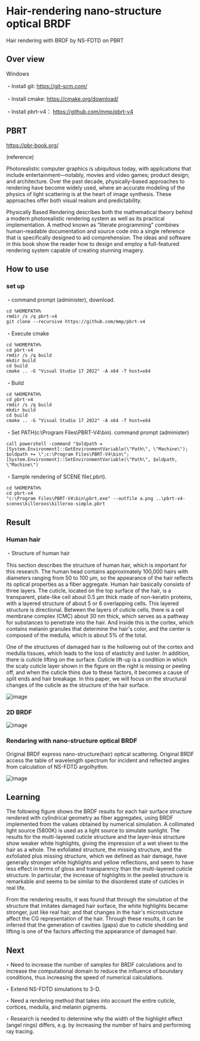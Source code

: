 # Hair-rendering nano-structure optical BRDF
Hair rendering with BRDF by NS-FDTD on PBRT

## Over view
Windows

・Install git: https://git-scm.com/

・Install cmake: https://cmake.org/download/

・Install pbrt-v4： https://github.com/mmp/pbrt-v4

## PBRT 
https://pbr-book.org/

(reference)

Photorealistic computer graphics is ubiquitous today, with applications that include entertainment—notably, movies and video games; product design; and architecture. Over the past decade, physically-based approaches to rendering have become widely used, where an accurate modeling of the physics of light scattering is at the heart of image synthesis. These approaches offer both visual realism and predictability.


Physically Based Rendering describes both the mathematical theory behind a modern photorealistic rendering system as well as its practical implementation. A method known as “literate programming” combines human-readable documentation and source code into a single reference that is specifically designed to aid comprehension. The ideas and software in this book show the reader how to design and employ a full-featured rendering system capable of creating stunning imagery.

## How to use
### set up
・command prompt (administer), download.

```
cd %HOMEPATH%
rmdir /s /q pbrt-v4
git clone --recursive https://github.com/mmp/pbrt-v4
```

・Execute cmake

```
cd %HOMEPATH%
cd pbrt-v4
rmdir /s /q build
mkdir build
cd build
cmake .. -G "Visual Studio 17 2022" -A x64 -T host=x64
```

・Build

```
cd %HOMEPATH%
cd pbrt-v4
rmdir /s /q build
mkdir build
cd build
cmake .. -G "Visual Studio 17 2022" -A x64 -T host=x64
```

・Set PATH(c:\Program Files\PBRT-V4\bin). command prompt (administer)

```
call powershell -command "$oldpath = [System.Environment]::GetEnvironmentVariable(\"Path\", \"Machine\"); $oldpath += \";c:\Program Files\PBRT-V4\bin\"; [System.Environment]::SetEnvironmentVariable(\"Path\", $oldpath, \"Machine\")
```
・Sample rendering of SCENE file(.pbrt).

```
cd %HOMEPATH%
cd pbrt-v4
"c:\Program Files\PBRT-V4\bin\pbrt.exe" --outfile a.png ..\pbrt-v4-scenes\killeroos\killeroo-simple.pbrt
```


## Result
### Human hair
・Structure of human hair

This section describes the structure of human hair, which is important for this research. The human head contains approximately 100,000 hairs with diameters ranging from 50 to 100 µm, so the appearance of the hair reflects its optical properties as a fiber aggregate. Human hair basically consists of three layers. The cuticle, located on the top surface of the hair, is a transparent, plate-like cell about 0.5 µm thick made of non-keratin proteins, with a layered structure of about 5 or 6 overlapping cells. This layered structure is directional. Between the layers of cuticle cells, there is a cell membrane complex (CMC) about 30 nm thick, which serves as a pathway for substances to penetrate into the hair. And inside this is the cortex, which contains melanin granules that determine the hair's color, and the center is composed of the medulla, which is about 5% of the total.

One of the structures of damaged hair is the hollowing out of the cortex and medulla tissues, which leads to the loss of elasticity and luster. In addition, there is cuticle lifting on the surface. Cuticle lift-up is a condition in which the scaly cuticle layer shown in the figure on the right is missing or peeling off, and when the cuticle thins due to these factors, it becomes a cause of split ends and hair breakage. In this paper, we will focus on the structural changes of the cuticle as the structure of the hair surface.

![image](https://user-images.githubusercontent.com/57475794/219864271-3128cc04-cd74-4d81-9bbb-c928cae34529.png)

### 2D BRDF
![image](https://user-images.githubusercontent.com/57475794/219870855-3fe7801e-6888-43f8-b7ab-4fc6cbc13c00.png)


### Rendaring with nano-structure optical BRDF
Original BRDF express nano-structure(hair) optical scattering. Original BRDF access the table of wavelength spectrum for incident and reflected angles from calculation of NS-FDTD argolhythm.

![image](https://user-images.githubusercontent.com/57475794/219864552-4ce93d29-ccbc-4ef3-8f1e-2c673f64edfa.png)



## Learning
The following figure shows the BRDF results for each hair surface structure rendered with cylindrical geometry as fiber aggregates, using BRDF implemented from the values obtained by numerical simulation. A collimated light source (5800K) is used as a light source to simulate sunlight. The results for the multi-layered cuticle structure and the layer-less structure show weaker white highlights, giving the impression of a wet sheen to the hair as a whole. The exfoliated structure, the missing structure, and the exfoliated plus missing structure, which we defined as hair damage, have generally stronger white highlights and yellow reflections, and seem to have less effect in terms of gloss and transparency than the multi-layered cuticle structure. In particular, the increase of highlights in the peeled structure is remarkable and seems to be similar to the disordered state of cuticles in real life.

From the rendering results, it was found that through the simulation of the structure that imitates damaged hair surface, the white highlights became stronger, just like real hair, and that changes in the hair's microstructure affect the CG representation of the hair. Through these results, it can be inferred that the generation of cavities (gaps) due to cuticle shedding and lifting is one of the factors affecting the appearance of damaged hair.

## Next
‣ Need to increase the number of samples for BRDF calculations and to increase the computational domain to reduce the influence of boundary conditions, thus increasing the speed of numerical calculations.

‣ Extend NS-FDTD simulations to 3-D.

‣ Need a rendering method that takes into account the entire cuticle, cortices, medulla, and melanin pigments.

‣ Research is needed to determine why the width of the highlight effect (angel rings) differs, e.g. by increasing the number of hairs and performing ray tracing.
